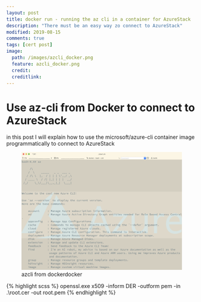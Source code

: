 ```yaml
---
layout: post
title: docker run - running the az cli in a container for AzureStack
description: "There must be an easy way zo connect to AzureStack"
modified: 2019-08-15
comments: true
tags: [cert post]
image:
  path: /images/azcli_docker.png
  feature: azcli_docker.png
  credit: 
  creditlink: 
---
```


# Use az-cli from Docker to connect to AzureStack

in this post I will explain how to use the microsoft/azure-cli container image programmatically to connect to AzureStack

<figure class="third">
	<img src="/images/azcli_docker.png" alt="">
	<figcaption>azcli from dockerdocker</figcaption>
</figure>

{% highlight scss %}
openssl.exe x509 -inform DER  -outform pem -in .\root.cer -out root.pem
{% endhighlight %}